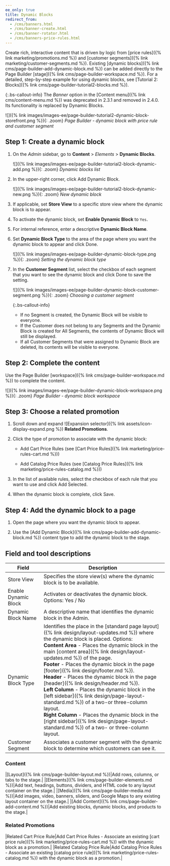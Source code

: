 ```yaml
---
ee_only: true
title: Dynamic Blocks
redirect_from:
  - /cms/banners.html
  - /cms/banner-create.html
  - /cms/banner-rotator.html
  - /cms/banners-price-rules.html
---
```


Create rich, interactive content that is driven by logic from [price rules]({% link marketing/promotions.md %}) and [customer segments]({% link marketing/customer-segments.md %}). Existing [dynamic blocks]({% link cms/page-builder-add-dynamic-block.md %}) can be added directly to the Page Builder [stage]({% link cms/page-builder-workspace.md %}). For a detailed, step-by-step example for using dynamic blocks, see [Tutorial 2: Blocks]({% link cms/page-builder-tutorial2-blocks.md %}).

{:.bs-callout-info}
The _Banner_ option in the [Content menu]({% link cms/content-menu.md %}) was deprecated in 2.3.1 and removed in 2.4.0. Its functionality is replaced by Dynamic Blocks.

![]({% link images/images-ee/page-builder-tutorial2-dynamic-block-storefront.png %}){: .zoom}
_Page Builder - dynamic block with price rule and customer segment_

## Step 1: Create a dynamic block

1. On the _Admin_ sidebar, go to **Content** > _Elements_ > **Dynamic Blocks**.

   ![]({% link images/images-ee/page-builder-tutorial2-block-dynamic-add.png %}){: .zoom}
   _Dynamic blocks list_

1. In the upper-right corner, click <span class="btn">Add Dynamic Block</span>.

   ![]({% link images/images-ee/page-builder-tutorial2-block-dynamic-new.png %}){: .zoom}
   _New dynamic block_

1. If applicable, set **Store View** to a specific store view where the dynamic block is to appear.

1. To activate the dynamic block, set **Enable Dynamic Block** to `Yes`.

1. For internal reference, enter a descriptive **Dynamic Block Name**.

1. Set **Dynamic Block Type** to the area of the page where you want the dynamic block to appear and click <span class="btn">Done</span>.

   ![]({% link images/images-ee/page-builder-dynamic-block-type.png %}){: .zoom}
   _Setting the dynamic block type_

1. In the **Customer Segment** list, select the checkbox of each segment that you want to see the dynamic block and click <span class="btn">Done</span> to save the setting.

   ![]({% link images/images-ee/page-builder-dynamic-block-customer-segment.png %}){: .zoom}
   _Choosing a customer segment_

   {:.bs-callout-info}
   - If no Segment is created, the Dynamic Block will be visible to everyone.
   - If the Customer does not belong to any Segments and the Dynamic Block is created for All Segments, the contents of Dynamic Block will still be displayed.
   - If all Customer Segments that were assigned to Dynamic Block are deleted, its contents will be visible to everyone.

## Step 2: Complete the content

Use the Page Builder [workspace]({% link cms/page-builder-workspace.md %}) to complete the content.

![]({% link images/images-ee/page-builder-dynamic-block-workspace.png %}){: .zoom}
_Page Builder - dynamic block workspace_

## Step 3: Choose a related promotion

1. Scroll down and expand ![Expansion selector]({% link assets/icon-display-expand.png %}) **Related Promotions**.

1. Click the type of promotion to associate with the dynamic block:

   - <span class="btn">Add Cart Price Rules</span> (see [Cart Price Rules]({% link marketing/price-rules-cart.md %}))

   - <span class="btn">Add Catalog Price Rules</span> (see [Catalog Price Rules]({% link marketing/price-rules-catalog.md %}))

1. In the list of available rules, select the checkbox of each rule that you want to use and click <span class="btn">Add Selected</span>.

1. When the dynamic block is complete, click <span class="btn">Save</span>.

## Step 4: Add the dynamic block to a page

1. Open the page where you want the dynamic block to appear.

1. Use the [Add Dynamic Block]({% link cms/page-builder-add-dynamic-block.md %}) content type to add the dynamic block to the stage.

## Field and tool descriptions

|Field|Description|
|--- |--- |
|Store View|Specifies the store view(s) where the dynamic block is to be available.|
|Enable Dynamic Block|Activates or deactivates the dynamic block. Options: Yes / No|
|Dynamic Block Name|A descriptive name that identifies the dynamic block in the Admin.|
|Dynamic Block Type|Identifies the place in the [standard page layout]({% link design/layout-updates.md %}) where the dynamic block is placed. Options: <br/>**Content Area** - Places the dynamic block in the main [content area]({% link design/layout-updates.md %}) of the page. <br/>**Footer** - Places the dynamic block in the page [footer]({% link design/footer.md %}). <br/>**Header** - Places the dynamic block in the page [header]({% link design/header.md %}). <br/>**Left Column** - Places the dynamic block in the [left sidebar]({% link design/page-layout-standard.md %}) of a two-or three-column layout. <br/>**Right Column** - Places the dynamic block in the [right sidebar]({% link design/page-layout-standard.md %}) of a two- or three-column layout.|
|Customer Segment|Associates a customer segment with the dynamic block to determine which customers can see it.|

### Content

|[Layout]({% link cms/page-builder-layout.md %})|Add rows, columns, or tabs to the stage.|
|[Elements]({% link cms/page-builder-elements.md %})|Add text, headings, buttons, dividers, and HTML code to any layout container on the stage.|
|[Media]({% link cms/page-builder-media.md %})|Add images, video, banners, sliders, and Google Maps to any existing layout container on the stage.|
|[Add Content]({% link cms/page-builder-add-content.md %})|Add existing blocks, dynamic blocks, and products to the stage.|

### Related Promotions

|Related Cart Price Rule|<span class="btn">Add Cart Price Rules</span> - Associate an existing [cart price rule]({% link marketing/price-rules-cart.md %}) with the dynamic block as a promotion.|
|Related Catalog Price Rule|<span class="btn">Add Catalog Price Rules</span> - Associate an existing [catalog price rule]({% link marketing/price-rules-catalog.md %}) with the dynamic block as a promotion.|
